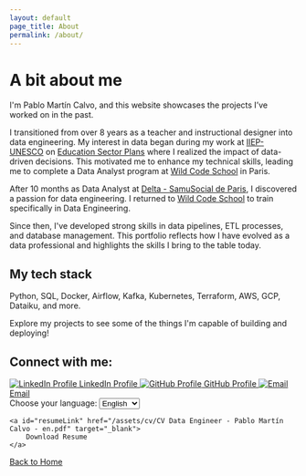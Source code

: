 ```yaml
---
layout: default
page_title: About
permalink: /about/
---
```


# A bit about me

I'm Pablo Martín Calvo, and this website showcases the projects I’ve worked on in the past.

I transitioned from over 8 years as a teacher and instructional designer into data engineering. My interest in data
began during my work at [IIEP-UNESCO](https://www.iiep.unesco.org/en/)
on [Education Sector Plans](https://policytoolbox.iiep.unesco.org/glossary/education-sector-plan-esp/)  where I realized
the impact of data-driven decisions. This motivated me to enhance my technical skills, leading me to complete a Data
Analyst program at [Wild Code School](https://www.wildcodeschool.com/) in Paris.

After 10 months as Data Analyst
at [Delta - SamuSocial de Paris](https://www.samusocial.paris/delta-gestion-de-loffre-hoteliere-vocation-sociale-en-idf),
I discovered a passion for data engineering. I returned to [Wild Code School](https://www.wildcodeschool.com/) to train
specifically in Data Engineering.

Since then, I've developed strong skills in data pipelines, ETL processes, and database management. This portfolio
reflects how I have evolved as a data professional and highlights the skills I bring to the table today.

## My tech stack

Python, SQL, Docker, Airflow, Kafka, Kubernetes, Terraform, AWS, GCP, Dataiku, and more.

Explore my projects to see some of the things I'm capable of building and deploying!

## Connect with me:

<a href="{{ site.linkedin_profile }}" target="_blank">
  <img src="https://store-images.s-microsoft.com/image/apps.31120.9007199266245564.44dc7699-748d-4c34-ba5e-d04eb48f7960.bc4172bd-63f0-455a-9acd-5457f44e4473" alt="LinkedIn Profile"> LinkedIn Profile
</a>

<a href="{{ site.github.owner_url }}" target="_blank">
  <img src="https://upload.wikimedia.org/wikipedia/commons/thumb/c/c2/GitHub_Invertocat_Logo.svg/180px-GitHub_Invertocat_Logo.svg.png" alt="GitHub Profile"> GitHub Profile
</a>

<a href="mailto:{{ site.email }}" target="_blank">
  <img src="https://upload.wikimedia.org/wikipedia/commons/thumb/7/7e/Gmail_icon_%282020%29.svg/1200px-Gmail_icon_%282020%29.svg.png" alt="Email"> Email
</a>

<div>
    <label for="languageSelect">Choose your language:</label>
    <select id="languageSelect" style="margin: 0 1em 0 0;" onchange="updateResumeLink() ">
        <option value="en">English</option>
        <option value="fr">French</option>
        <option value="es">Spanish</option>
        <!-- Add more options for other languages if needed -->
    </select>

    <a id="resumeLink" href="/assets/cv/CV Data Engineer - Pablo Martín Calvo - en.pdf" target="_blank">
        Download Resume
    </a>

</div>

<script>
    function updateResumeLink() {
        const languageSelect = document.getElementById("languageSelect");
        const selectedLanguage = languageSelect.value;
        const resumeLink = document.getElementById("resumeLink");
        const resumeImage = document.getElementById("resumeImage");

        // Update the resume link based on the selected language
        if (selectedLanguage === "en") {
            resumeLink.href = "/assets/cv/CV Data Engineer - Pablo Martín Calvo - en.pdf";
            resumeImage.src = "/assets/images/CV Data Engineer - Pablo Martín Calvo.jpg"; // Update to specific image for English
        } else if (selectedLanguage === "fr") {
            resumeLink.href = "/assets/cv/CV Data Engineer - Pablo Martín Calvo - fr.pdf";
            resumeImage.src = "/assets/images/CV Data Engineer - Pablo Martín Calvo.jpg"; // Update to specific image for French
        } else if (selectedLanguage === "es") {
            resumeLink.href = "/assets/cv/CV Data Engineer - Pablo Martín Calvo - es.pdf";
            resumeImage.src = "/assets/images/CV Data Engineer - Pablo Martín Calvo.jpg"; // Update to specific image for Spanish
        } // Add more languages as needed
    }
</script>


<div class="button-wrapper">
  <a href='{{ "/" | relative_url }}' class="in-body-btn">Back to Home</a>
</div>